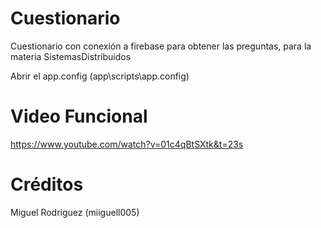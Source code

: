 # Cuestionario

Cuestionario con conexión a firebase para obtener las preguntas, para la materia SistemasDistribuidos

Abrir el app.config (app\scripts\app.config)


# Video Funcional
https://www.youtube.com/watch?v=01c4qBtSXtk&t=23s

# Créditos

Miguel Rodriguez (miiguell005) 
